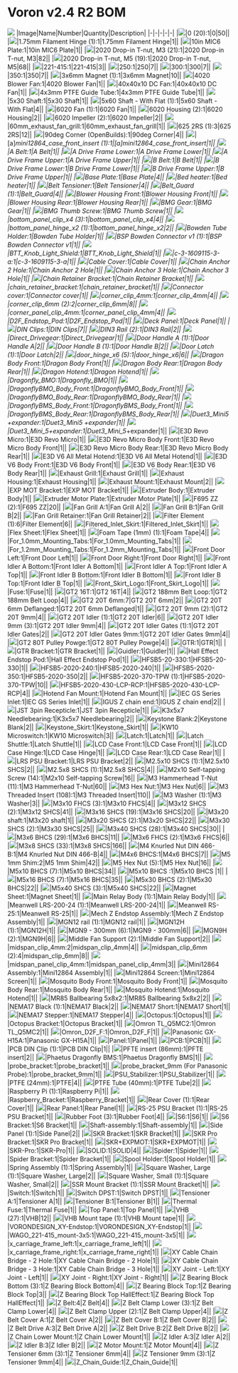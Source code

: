 # Voron v2.4 R2 BOM
![](images/Voron%20v2.4%20R2%20Assembly.png)
|Image|Name|Number|Quantity|Description|
|-|-|-|-|-|
|![](images/0.png)|0 (20):1|0|50||
|![](images/1.75mm%20Filament%20Hinge.png)|1.75mm Filament Hinge (1):1|1.75mm Filament Hinge|1||
|![](images/10in%20MIC6%20Plate.png)|10in MIC6 Plate:1|10in MIC6 Plate|1||
|![](images/2020%20Drop-in%20T-nut%2C%20M3.png)|2020 Drop-in T-nut, M3 (21):1|2020 Drop-in T-nut, M3|82||
|![](images/2020%20Drop-in%20T-nut%2C%20M5.png)|2020 Drop-in T-nut, M5 (19):1|2020 Drop-in T-nut, M5|68||
|![](images/221-415.png)|221-415:1|221-415|3||
|![](images/250.png)|250:1|250|7||
|![](images/300.png)|300:1|300|7||
|![](images/350.png)|350:1|350|7||
|![](images/3x6mm%20Magnet.png)|3x6mm Magnet (1):1|3x6mm Magnet|10||
|![](images/4020%20Blower%20Fan.png)|4020 Blower Fan:1|4020 Blower Fan|1||
|![](images/40x40x10%20DC%20Fan.png)|40x40x10 DC Fan:1|40x40x10 DC Fan|1||
|![](images/4x3mm%20PTFE%20Guide%20Tube.png)|4x3mm PTFE Guide Tube:1|4x3mm PTFE Guide Tube|1||
|![](images/5x30%20Shaft.png)|5x30 Shaft:1|5x30 Shaft|1||
|![](images/5x60%20Shaft%20-%20With%20Flat.png)|5x60 Shaft - With Flat (1):1|5x60 Shaft - With Flat|4||
|![](images/6020%20Fan.png)|6020 Fan (1):1|6020 Fan|1||
|![](images/6020%20Housing.png)|6020 Housing (2):1|6020 Housing|2||
|![](images/6020%20Impeller.png)|6020 Impeller (2):1|6020 Impeller|2||
|![](images/60mm_exhaust_fan_grill.png)|60mm_exhaust_fan_grill:1|60mm_exhaust_fan_grill|1||
|![](images/625%202RS.png)|625 2RS (1):3|625 2RS|12||
|![](images/90deg%20Corner.png)|90deg Corner (OpenBuilds):1|90deg Corner|4||
|![](images/%5Ba%5D_mini12864_case_front_insert.png)|[a]_mini12864_case_front_insert (1):1|[a]_mini12864_case_front_insert|1||
|![](images/A%20Belt.png)|A Belt:1|A Belt|1||
|![](images/A%20Drive%20Frame%20Lower.png)|A Drive Frame Lower:1|A Drive Frame Lower|1||
|![](images/A%20Drive%20Frame%20Upper.png)|A Drive Frame Upper:1|A Drive Frame Upper|1||
|![](images/B%20Belt.png)|B Belt:1|B Belt|1||
|![](images/B%20Drive%20Frame%20Lower.png)|B Drive Frame Lower:1|B Drive Frame Lower|1||
|![](images/B%20Drive%20Frame%20Upper.png)|B Drive Frame Upper:1|B Drive Frame Upper|1||
|![](images/Base%20Plate.png)|Base Plate:1|Base Plate|4||
|![](images/Bed%20heater.png)|Bed heater:1|Bed heater|1||
|![](images/Belt%20Tensioner.png)|Belt Tensioner:1|Belt Tensioner|4||
|![](images/Belt_Guard.png)|Belt_Guard (1):1|Belt_Guard|4||
|![](images/Blower%20Housing%20Front.png)|Blower Housing Front:1|Blower Housing Front|1||
|![](images/Blower%20Housing%20Rear.png)|Blower Housing Rear:1|Blower Housing Rear|1||
|![](images/BMG%20Gear.png)|BMG Gear:1|BMG Gear|1||
|![](images/BMG%20Thumb%20Screw.png)|BMG Thumb Screw:1|BMG Thumb Screw|1||
|![](images/bottom_panel_clip_x4.png)|bottom_panel_clip_x4 (3):1|bottom_panel_clip_x4|4||
|![](images/bottom_panel_hinge_x2.png)|bottom_panel_hinge_x2 (1):1|bottom_panel_hinge_x2|2||
|![](images/Bowden%20Tube%20Holder.png)|Bowden Tube Holder:1|Bowden Tube Holder|1||
|![](images/BSP%20Bowden%20Connector%20v1.png)|BSP Bowden Connector v1 (1):1|BSP Bowden Connector v1|1||
|![](images/BTT_Knob_Light_Shield.png)|BTT_Knob_Light_Shield:1|BTT_Knob_Light_Shield|1||
|![](images/c-3-1609115-3-a.png)|c-3-1609115-3-a:1|c-3-1609115-3-a|1||
|![](images/Cable%20Cover.png)|Cable Cover:1|Cable Cover|1||
|![](images/Chain%20Anchor%202%20Hole.png)|Chain Anchor 2 Hole:1|Chain Anchor 2 Hole|1||
|![](images/Chain%20Anchor%203%20Hole.png)|Chain Anchor 3 Hole:1|Chain Anchor 3 Hole|1||
|![](images/Chain%20Retainer%20Bracket.png)|Chain Retainer Bracket:1|Chain Retainer Bracket|1||
|![](images/chain_retainer_bracket.png)|chain_retainer_bracket:1|chain_retainer_bracket|1||
|![](images/Connector%20cover.png)|Connector cover:1|Connector cover|1||
|![](images/corner_clip_4mm.png)|corner_clip_4mm:1|corner_clip_4mm|4||
|![](images/corner_clip_6mm.png)|corner_clip_6mm (2):2|corner_clip_6mm|8||
|![](images/corner_panel_clip_4mm.png)|corner_panel_clip_4mm:1|corner_panel_clip_4mm|4||
|![](images/D2F_Endstop_Pod.png)|D2F_Endstop_Pod:1|D2F_Endstop_Pod|1||
|![](images/Deck%20Panel.png)|Deck Panel:1|Deck Panel|1||
|![](images/DIN%20Clips.png)|DIN Clips:1|DIN Clips|7||
|![](images/DIN3%20Rail.png)|DIN3 Rail (2):1|DIN3 Rail|2||
|![](images/Direct_Drivegear.png)|Direct_Drivegear:1|Direct_Drivegear|1||
|![](images/Door%20Handle%20A.png)|Door Handle A (1):1|Door Handle A|2||
|![](images/Door%20Handle%20B.png)|Door Handle B (1):1|Door Handle B|2||
|![](images/Door%20Latch.png)|Door Latch (1):1|Door Latch|2||
|![](images/door_hinge_x6.png)|door_hinge_x6 (5):1|door_hinge_x6|6||
|![](images/Dragon%20Body%20Front.png)|Dragon Body Front:1|Dragon Body Front|1||
|![](images/Dragon%20Body%20Rear.png)|Dragon Body Rear:1|Dragon Body Rear|1||
|![](images/Dragon%20Hotend.png)|Dragon Hotend:1|Dragon Hotend|1||
|![](images/Dragonfly_BMO.png)|Dragonfly_BMO:1|Dragonfly_BMO|1||
|![](images/DragonflyBMO_Body_Front.png)|DragonflyBMO_Body_Front:1|DragonflyBMO_Body_Front|1||
|![](images/DragonflyBMO_Body_Rear.png)|DragonflyBMO_Body_Rear:1|DragonflyBMO_Body_Rear|1||
|![](images/DragonflyBMS_Body_Front.png)|DragonflyBMS_Body_Front:1|DragonflyBMS_Body_Front|1||
|![](images/DragonflyBMS_Body_Rear.png)|DragonflyBMS_Body_Rear:1|DragonflyBMS_Body_Rear|1||
|![](images/Duet3_Mini5%20%2Bexpander.png)|Duet3_Mini5 +expander:1|Duet3_Mini5 +expander|1||
|![](images/Duet3_Mini_5_%2Bexpander.png)|Duet3_Mini_5_+expander:1|Duet3_Mini_5_+expander|1||
|![](images/E3D%20Revo%20Micro.png)|E3D Revo Micro:1|E3D Revo Micro|1||
|![](images/E3D%20Revo%20Micro%20Body%20Front.png)|E3D Revo Micro Body Front:1|E3D Revo Micro Body Front|1||
|![](images/E3D%20Revo%20Micro%20Body%20Rear.png)|E3D Revo Micro Body Rear:1|E3D Revo Micro Body Rear|1||
|![](images/E3D%20V6%20All%20Metal%20Hotend.png)|E3D V6 All Metal Hotend:1|E3D V6 All Metal Hotend|1||
|![](images/E3D%20V6%20Body%20Front.png)|E3D V6 Body Front:1|E3D V6 Body Front|1||
|![](images/E3D%20V6%20Body%20Rear.png)|E3D V6 Body Rear:1|E3D V6 Body Rear|1||
|![](images/Exhaust%20Grill.png)|Exhaust Grill:1|Exhaust Grill|1||
|![](images/Exhaust%20Housing.png)|Exhaust Housing:1|Exhaust Housing|1||
|![](images/Exhaust%20Mount.png)|Exhaust Mount:1|Exhaust Mount|2||
|![](images/EXP%20MOT%20Bracket.png)|EXP MOT Bracket:1|EXP MOT Bracket|1||
|![](images/Extruder%20Body.png)|Extruder Body:1|Extruder Body|1||
|![](images/Extruder%20Motor%20Plate.png)|Extruder Motor Plate:1|Extruder Motor Plate|1||
|![](images/F695%20ZZ.png)|F695 ZZ (2):1|F695 ZZ|20||
|![](images/Fan%20Grill%20A.png)|Fan Grill A:1|Fan Grill A|2||
|![](images/Fan%20Grill%20B.png)|Fan Grill B:1|Fan Grill B|2||
|![](images/Fan%20Grill%20Retainer.png)|Fan Grill Retainer:1|Fan Grill Retainer|2||
|![](images/Filter%20Element.png)|Filter Element (1):6|Filter Element|6||
|![](images/Filtered_Inlet_Skirt.png)|Filtered_Inlet_Skirt:1|Filtered_Inlet_Skirt|1||
|![](images/Flex%20Sheet.png)|Flex Sheet:1|Flex Sheet|1||
|![](images/Foam%20Tape.png)|Foam Tape (1mm) (1):1|Foam Tape|4||
|![](images/For_1.0mm_Mounting_Tabs.png)|For_1.0mm_Mounting_Tabs:1|For_1.0mm_Mounting_Tabs|1||
|![](images/For_1.2mm_Mounting_Tabs.png)|For_1.2mm_Mounting_Tabs:1|For_1.2mm_Mounting_Tabs|1||
|![](images/Front%20Door%20Left.png)|Front Door Left:1|Front Door Left|1||
|![](images/Front%20Door%20Right.png)|Front Door Right:1|Front Door Right|1||
|![](images/Front%20Idler%20A%20Bottom.png)|Front Idler A Bottom:1|Front Idler A Bottom|1||
|![](images/Front%20Idler%20A%20Top.png)|Front Idler A Top:1|Front Idler A Top|1||
|![](images/Front%20Idler%20B%20Bottom.png)|Front Idler B Bottom:1|Front Idler B Bottom|1||
|![](images/Front%20Idler%20B%20Top.png)|Front Idler B Top:1|Front Idler B Top|1||
|![](images/Front_Skirt_Logo.png)|Front_Skirt_Logo:1|Front_Skirt_Logo|1||
|![](images/Fuse.png)|Fuse:1|Fuse|1||
|![](images/GT2%2016T.png)|GT2 16T:1|GT2 16T|4||
|![](images/GT2%20188mm%20Belt%20Loop.png)|GT2 188mm Belt Loop:1|GT2 188mm Belt Loop|4||
|![](images/GT2%2020T%206mm.png)|GT2 20T 6mm:7|GT2 20T 6mm|2||
|![](images/GT2%2020T%206mm%20Deflanged.png)|GT2 20T 6mm Deflanged:1|GT2 20T 6mm Deflanged|1||
|![](images/GT2%2020T%209mm.png)|GT2 20T 9mm (2):1|GT2 20T 9mm|4||
|![](images/GT2%2020T%20Idler.png)|GT2 20T Idler (1):1|GT2 20T Idler|6||
|![](images/GT2%2020T%20Idler%209mm.png)|GT2 20T Idler 9mm (3):1|GT2 20T Idler 9mm|4||
|![](images/GT2%2020T%20Idler%20Gates.png)|GT2 20T Idler Gates (1):1|GT2 20T Idler Gates|2||
|![](images/GT2%2020T%20Idler%20Gates%209mm.png)|GT2 20T Idler Gates 9mm:1|GT2 20T Idler Gates 9mm|4||
|![](images/GT2%2080T%20Pulley%20Powge.png)|GT2 80T Pulley Powge:1|GT2 80T Pulley Powge|4||
|![](images/GTR.png)|GTR:1|GTR|1||
|![](images/GTR%20Bracket.png)|GTR Bracket:1|GTR Bracket|1||
|![](images/Guidler.png)|Guidler:1|Guidler|1||
|![](images/Hall%20Effect%20Endstop%20Pod.png)|Hall Effect Endstop Pod:1|Hall Effect Endstop Pod|1||
|![](images/HFSB5-20-330.png)|HFSB5-20-330:1|HFSB5-20-330|1||
|![](images/HFSB5-2020-240.png)|HFSB5-2020-240:1|HFSB5-2020-240|1||
|![](images/HFSB5-2020-350.png)|HFSB5-2020-350:1|HFSB5-2020-350|2||
|![](images/HFSB5-2020-370-TPW.png)|HFSB5-2020-370-TPW (1):1|HFSB5-2020-370-TPW|10||
|![](images/HFSB5-2020-430-LCP-RCP.png)|HFSB5-2020-430-LCP-RCP:1|HFSB5-2020-430-LCP-RCP|4||
|![](images/Hotend%20Fan%20Mount.png)|Hotend Fan Mount:1|Hotend Fan Mount|1||
|![](images/IEC%20GS%20Series%20Inlet.png)|IEC GS Series Inlet:1|IEC GS Series Inlet|1||
|![](images/IGUS%20Z%20chain%20end.png)|IGUS Z chain end:1|IGUS Z chain end|2||
|![](images/JST%203pin%20Recepticle.png)|JST 3pin Recepticle:1|JST 3pin Recepticle|1||
|![](images/K3x5x7%20Needlebearing.png)|K3x5x7 Needlebearing:1|K3x5x7 Needlebearing|2||
|![](images/Keystone%20Blank.png)|Keystone Blank:2|Keystone Blank|2||
|![](images/Keystone_Skirt.png)|Keystone_Skirt:1|Keystone_Skirt|1||
|![](images/KW10%20Microswitch.png)|KW10 Microswitch:1|KW10 Microswitch|3||
|![](images/Latch.png)|Latch:1|Latch|1||
|![](images/Latch%20Shuttle.png)|Latch Shuttle:1|Latch Shuttle|1||
|![](images/LCD%20Case%20Front.png)|LCD Case Front:1|LCD Case Front|1||
|![](images/LCD%20Case%20Hinge.png)|LCD Case Hinge:1|LCD Case Hinge|1||
|![](images/LCD%20Case%20Rear.png)|LCD Case Rear:1|LCD Case Rear|1||
|![](images/LRS%20PSU%20Bracket.png)|LRS PSU Bracket:1|LRS PSU Bracket|2||
|![](images/M2.5x10%20SHCS.png)|M2.5x10 SHCS (1):1|M2.5x10 SHCS|2||
|![](images/M2.5x8%20SHCS.png)|M2.5x8 SHCS (1):1|M2.5x8 SHCS|4||
|![](images/M2x10%20Self-tapping%20Screw.png)|M2x10 Self-tapping Screw (14):1|M2x10 Self-tapping Screw|16||
|![](images/M3%20Hammerhead%20T-Nut.png)|M3 Hammerhead T-Nut (11):1|M3 Hammerhead T-Nut|60||
|![](images/M3%20Hex%20Nut.png)|M3 Hex Nut:1|M3 Hex Nut|6||
|![](images/M3%20Threaded%20Insert.png)|M3 Threaded Insert (108):1|M3 Threaded Insert|110||
|![](images/M3%20Washer.png)|M3 Washer (1):1|M3 Washer|3||
|![](images/M3x10%20FHCS.png)|M3x10 FHCS (3):1|M3x10 FHCS|4||
|![](images/M3x12%20SHCS.png)|M3x12 SHCS (2):1|M3x12 SHCS|41||
|![](images/M3x16%20SHCS.png)|M3x16 SHCS (19):1|M3x16 SHCS|20||
|![](images/M3x20%20shaft.png)|M3x20 shaft:1|M3x20 shaft|1||
|![](images/M3x20%20SHCS.png)|M3x20 SHCS (2):1|M3x20 SHCS|22||
|![](images/M3x30%20SHCS.png)|M3x30 SHCS (2):1|M3x30 SHCS|25||
|![](images/M3x40%20SHCS.png)|M3x40 SHCS (28):1|M3x40 SHCS|30||
|![](images/M3x6%20BHCS.png)|M3x6 BHCS (29):1|M3x6 BHCS|11||
|![](images/M3x6%20FHCS.png)|M3x6 FHCS (2):1|M3x6 FHCS|6||
|![](images/M3x8%20SHCS.png)|M3x8 SHCS (33):1|M3x8 SHCS|166||
|![](images/M4%20Knurled%20Nut%20DIN%20466-B.png)|M4 Knurled Nut DIN 466-B:1|M4 Knurled Nut DIN 466-B|4||
|![](images/M4x6%20BHCS.png)|M4x6 BHCS:1|M4x6 BHCS|7||
|![](images/M5%201mm%20Shim.png)|M5 1mm Shim:2|M5 1mm Shim|42||
|![](images/M5%20Hex%20Nut.png)|M5 Hex Nut (5):1|M5 Hex Nut|16||
|![](images/M5x10%20BHCS.png)|M5x10 BHCS (7):1|M5x10 BHCS|34||
|![](images/M5x10%20BHCS%20.png)|M5x10 BHCS :1|M5x10 BHCS |1||
|![](images/M5x16%20BHCS.png)|M5x16 BHCS (7):1|M5x16 BHCS|35||
|![](images/M5x30%20BHCS.png)|M5x30 BHCS (2):1|M5x30 BHCS|22||
|![](images/M5x40%20SHCS.png)|M5x40 SHCS (3):1|M5x40 SHCS|22||
|![](images/Magnet%20Sheet.png)|Magnet Sheet:1|Magnet Sheet|1||
|![](images/Main%20Relay%20Body.png)|Main Relay Body (1):1|Main Relay Body|1||
|![](images/Meanwell%20LRS-200-24.png)|Meanwell LRS-200-24 (1):1|Meanwell LRS-200-24|1||
|![](images/Meanwell%20RS-25.png)|Meanwell RS-25:1|Meanwell RS-25|1||
|![](images/Mech%20Z%20Endstop%20Assembly.png)|Mech Z Endstop Assembly:1|Mech Z Endstop Assembly|1||
|![](images/MGN12%20rail.png)|MGN12 rail (1):1|MGN12 rail|1||
|![](images/MGN12H.png)|MGN12H (1):1|MGN12H|1||
|![](images/MGN9%20-%20300mm.png)|MGN9 - 300mm (6):1|MGN9 - 300mm|6||
|![](images/MGN9H.png)|MGN9H (2):1|MGN9H|6||
|![](images/Middle%20Fan%20Support.png)|Middle Fan Support (2):1|Middle Fan Support|2||
|![](images/midspan_clip_4mm.png)|midspan_clip_4mm:2|midspan_clip_4mm|4||
|![](images/midspan_clip_6mm.png)|midspan_clip_6mm (2):4|midspan_clip_6mm|8||
|![](images/midspan_panel_clip_4mm.png)|midspan_panel_clip_4mm:1|midspan_panel_clip_4mm|3||
|![](images/Mini12864%20Assembly.png)|Mini12864 Assembly:1|Mini12864 Assembly|1||
|![](images/Mini12864%20Screen.png)|Mini12864 Screen:1|Mini12864 Screen|1||
|![](images/Mosquito%20Body%20Front.png)|Mosquito Body Front:1|Mosquito Body Front|1||
|![](images/Mosquito%20Body%20Rear.png)|Mosquito Body Rear:1|Mosquito Body Rear|1||
|![](images/Mosquito%20Hotend.png)|Mosquito Hotend:1|Mosquito Hotend|1||
|![](images/MR85%20Ballbearing%205x8x2.png)|MR85 Ballbearing 5x8x2:1|MR85 Ballbearing 5x8x2|2||
|![](images/NEMA17%20Black.png)|NEMA17 Black (1):1|NEMA17 Black|2||
|![](images/NEMA17%20Short.png)|NEMA17 Short:1|NEMA17 Short|1||
|![](images/NEMA17%20Stepper.png)|NEMA17 Stepper:1|NEMA17 Stepper|4||
|![](images/Octopus.png)|Octopus:1|Octopus|1||
|![](images/Octopus%20Bracket.png)|Octopus Bracket:1|Octopus Bracket|1||
|![](images/Omron%20TL_Q5MC2.png)|Omron TL_Q5MC2:1|Omron TL_Q5MC2|1||
|![](images/Omron_D2F_F.png)|Omron_D2F_F:1|Omron_D2F_F|1||
|![](images/Panasonic%20GX-H15A.png)|Panasonic GX-H15A:1|Panasonic GX-H15A|1||
|![](images/Panel.png)|Panel:1|Panel|1||
|![](images/PCB.png)|PCB:1|PCB|1||
|![](images/PCB%20DIN%20Clip.png)|PCB DIN Clip (1):1|PCB DIN Clip|1||
|![](images/PFTE%20insert.png)|PFTE insert (86mm):1|PFTE insert|2||
|![](images/Phaetus%20Dragonfly%20BMS.png)|Phaetus Dragonfly BMS:1|Phaetus Dragonfly BMS|1||
|![](images/probe_bracket.png)|probe_bracket:1|probe_bracket|1||
|![](images/probe_bracket_9mm.png)|probe_bracket_9mm (For Panasonic Probe):1|probe_bracket_9mm|1||
|![](images/PSU_Stabilizer.png)|PSU_Stabilizer:1|PSU_Stabilizer|1||
|![](images/PTFE.png)|PTFE (24mm):1|PTFE|4||
|![](images/PTFE%20Tube.png)|PTFE Tube (40mm):1|PTFE Tube|2||
|![](images/Raspberry%20Pi.png)|Raspberry Pi (1):1|Raspberry Pi|1||
|![](images/Raspberry_Bracket.png)|Raspberry_Bracket:1|Raspberry_Bracket|1||
|![](images/Rear%20Cover.png)|Rear Cover (1):1|Rear Cover|1||
|![](images/Rear%20Panel.png)|Rear Panel:1|Rear Panel|1||
|![](images/RS-25%20PSU%20Bracket.png)|RS-25 PSU Bracket (1):1|RS-25 PSU Bracket|1||
|![](images/Rubber%20Foot.png)|Rubber Foot (3):1|Rubber Foot|4||
|![](images/S6.png)|S6:1|S6|1||
|![](images/S6%20Bracket.png)|S6 Bracket:1|S6 Bracket|1||
|![](images/Shaft-assembly.png)|Shaft-assembly:1|Shaft-assembly|1||
|![](images/Side%20Panel.png)|Side Panel (1):1|Side Panel|2||
|![](images/SKR%20Bracket.png)|SKR Bracket:1|SKR Bracket|1||
|![](images/SKR%20Pro%20Bracket.png)|SKR Pro Bracket:1|SKR Pro Bracket|1||
|![](images/SKR%2BEXPMOT.png)|SKR+EXPMOT:1|SKR+EXPMOT|1||
|![](images/SKR-Pro.png)|SKR-Pro:1|SKR-Pro|1||
|![](images/SOLID.png)|SOLID:1|SOLID|4||
|![](images/Spider.png)|Spider:1|Spider|1||
|![](images/Spider%20Bracket.png)|Spider Bracket:1|Spider Bracket|1||
|![](images/Spool%20Holder.png)|Spool Holder:1|Spool Holder|1||
|![](images/Spring%20Assembly.png)|Spring Assembly (1):1|Spring Assembly|1||
|![](images/Square%20Washer%2C%20Large.png)|Square Washer, Large (1):1|Square Washer, Large|2||
|![](images/Square%20Washer%2C%20Small.png)|Square Washer, Small (1):1|Square Washer, Small|2||
|![](images/SSR%20Mount%20Bracket.png)|SSR Mount Bracket (1):1|SSR Mount Bracket|1||
|![](images/Switch.png)|Switch:1|Switch|1||
|![](images/Switch%20DPST.png)|Switch DPST:1|Switch DPST|1||
|![](images/Tensioner%20A.png)|Tensioner A:1|Tensioner A|1||
|![](images/Tensioner%20B.png)|Tensioner B:1|Tensioner B|1||
|![](images/Thermal%20Fuse.png)|Thermal Fuse:1|Thermal Fuse|1||
|![](images/Top%20Panel.png)|Top Panel:1|Top Panel|1||
|![](images/VHB.png)|VHB (27):1|VHB|12||
|![](images/VHB%20Mount%20tape.png)|VHB Mount tape (1):1|VHB Mount tape|1||
|![](images/VORONDESIGN_XY-Endstop.png)|VORONDESIGN_XY-Endstop:1|VORONDESIGN_XY-Endstop|1||
|![](images/WAGO_221-415_mount-3x5.png)|WAGO_221-415_mount-3x5:1|WAGO_221-415_mount-3x5|1||
|![](images/x_carriage_frame_left.png)|x_carriage_frame_left:1|x_carriage_frame_left|1||
|![](images/x_carriage_frame_right.png)|x_carriage_frame_right:1|x_carriage_frame_right|1||
|![](images/XY%20Cable%20Chain%20Bridge%20-%202%20Hole.png)|XY Cable Chain Bridge - 2 Hole:1|XY Cable Chain Bridge - 2 Hole|1||
|![](images/XY%20Cable%20Chain%20Bridge%20-%203%20Hole.png)|XY Cable Chain Bridge - 3 Hole:1|XY Cable Chain Bridge - 3 Hole|1||
|![](images/XY%20Joint%20-%20Left.png)|XY Joint - Left:1|XY Joint - Left|1||
|![](images/XY%20Joint%20-%20Right.png)|XY Joint - Right:1|XY Joint - Right|1||
|![](images/Z%20Bearing%20Block%20Bottom.png)|Z Bearing Block Bottom (3):1|Z Bearing Block Bottom|4||
|![](images/Z%20Bearing%20Block%20Top.png)|Z Bearing Block Top:1|Z Bearing Block Top|3||
|![](images/Z%20Bearing%20Block%20Top%20HallEffect.png)|Z Bearing Block Top HallEffect:1|Z Bearing Block Top HallEffect|1||
|![](images/Z%20Belt.png)|Z Belt:4|Z Belt|4||
|![](images/Z%20Belt%20Clamp%20Lower.png)|Z Belt Clamp Lower (3):1|Z Belt Clamp Lower|4||
|![](images/Z%20Belt%20Clamp%20Upper.png)|Z Belt Clamp Upper (2):1|Z Belt Clamp Upper|4||
|![](images/Z%20Belt%20Cover%20A.png)|Z Belt Cover A:1|Z Belt Cover A|2||
|![](images/Z%20Belt%20Cover%20B.png)|Z Belt Cover B:1|Z Belt Cover B|2||
|![](images/Z%20Belt%20Drive%20A.png)|Z Belt Drive A:3|Z Belt Drive A|2||
|![](images/Z%20Belt%20Drive%20B.png)|Z Belt Drive B:2|Z Belt Drive B|2||
|![](images/Z%20Chain%20Lower%20Mount.png)|Z Chain Lower Mount:1|Z Chain Lower Mount|1||
|![](images/Z%20Idler%20A.png)|Z Idler A:3|Z Idler A|2||
|![](images/Z%20Idler%20B.png)|Z Idler B:3|Z Idler B|2||
|![](images/Z%20Motor%20Mount.png)|Z Motor Mount:1|Z Motor Mount|4||
|![](images/Z%20Tensioner%206mm.png)|Z Tensioner 6mm (3):1|Z Tensioner 6mm|4||
|![](images/Z%20Tensioner%209mm.png)|Z Tensioner 9mm (3):1|Z Tensioner 9mm|4||
|![](images/Z_Chain_Guide.png)|Z_Chain_Guide:1|Z_Chain_Guide|1||